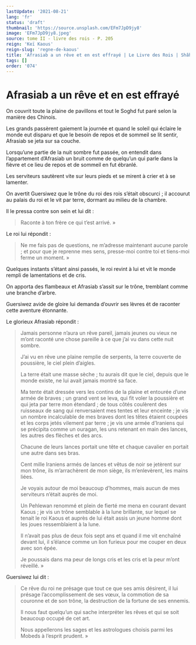 ```yaml
---
lastUpdate: '2021-08-21'
lang: 'fr'
status: 'draft'
thumbnail: 'https://source.unsplash.com/EFm7JpD9jy8'
image: 'EFm7JpD9jy8.jpeg'
source: tome II - livre des rois - P. 205
reign: 'Keï Kaous'
reign-slug: 'regne-de-kaous'
title: 'Afrasiab a un rêve et en est effrayé | Le Livre des Rois | Shâhnâmeh'
tags: []
order: '074'
---
```


<!-- LTeX: language=fr -->

# Afrasiab a un rêve et en est effrayé

On couvrit toute la plaine de pavillons et tout le Soghd fut paré selon la manière des Chinois.

Les grands passèrent gaiement la journée et quand le soleil qui éclaire le monde eut disparu et que le besoin de repos et de sommeil se lit sentir, Afrasiab se jeta sur sa couche.

Lorsqu’une partie de la nuit sombre fut passée, on entendit dans l’appartement d’Afrasiab un bruit comme de quelqu’un qui parle dans la fièvre et ce lieu de repos et de sommeil en fut ébranlé.

Les serviteurs sautèrent vite sur leurs pieds et se mirent à crier et à se lamenter.

On avertit Guersiwez que le trône du roi des rois s’était obscurci ; il accourut au palais du roi et le vit par terre, dormant au milieu de la chambre.

Il le pressa contre son sein et lui dit :

> Raconte à ton frère ce qui t’est arrivé. »

Le roi lui répondit :

> Ne me fais pas de questions, ne m’adresse maintenant aucune parole ; et pour que je reprenne mes sens, presse-moi contre toi et tiens-moi ferme un moment. »

Quelques instants s’étant ainsi passés, le roi revint à lui et vit le monde rempli de lamentations et de cris.

On apporta des flambeaux et Afrasiab s’assit sur le trône, tremblant comme une branche d’arbre.

Guersiwez avide de gloire lui demanda d’ouvrir ses lèvres ét de raconter cette aventure étonnante.

Le glorieux Afrasiab répondit :

> Jamais personne n’aura un rêve pareil, jamais jeunes ou vieux ne m’ont raconté une chose pareille à ce que j’ai vu dans cette nuit sombre.
>
> J’ai vu en rêve une plaine remplie de serpents, la terre couverte de poussière, le ciel plein d’aigles.
>
> La terre était une masse sèche ; tu aurais dit que le ciel, depuis que le monde existe, ne lui avait jamais montré sa face.
>
> Ma tente était dressée vers les contins de la plaine et entourée d’une armée de braves ; un grand vent se leva, qui fit voler la poussière et qui jeta par terre mon étendard ; de tous côtés coulèrent des ruisseaux de sang qui renversaient mes tentes et leur enceinte ; je vis un nombre incalculable de mes braves dont les têtes étaient coupées et les corps jetés vilement par terre ; je vis une armée d’Iraniens qui se précipita comme un ouragan, les uns retenant en main des lances, les autres des flèches et des arcs.
>
> Chacune de leurs lances portait une tête et chaque cavalier en portait une autre dans ses bras.
>
> Cent mille Iraniens armés de lances et vêtus de noir se jetèrent sur mon trône, ils m’arrachèrent de mon siège, ils m’enlevèrent, les mains liées.
>
> Je voyais autour de moi beaucoup d’hommes, mais aucun de mes serviteurs n’était auprès de moi.
>
> Un Pehlewan renommé et plein de fierté me mena en courant devant Kaous ; je vis un trône semblable à la lune brillante, sur lequel se tenait le roi Kaous et auprès de lui était assis un jeune homme dont les joues ressemblaient à la lune.
>
> Il n’avait pas plus de deux fois sept ans et quand il me vit enchaîné devant lui, il s’élance comme un lion furieux pour me couper en deux avec son épée.
>
> Je poussais dans ma peur de longs cris et les cris et la peur m’ont réveillé. »

Guersiwez lui dit :

> Ce rêve du roi ne présage que tout ce que ses amis désirent, il lui présage l’accomplissement de ses vœux, la commotion de sa couronne et de son trône, la destruction de la fortune de ses ennemis.
>
> Il nous faut quelqu’un qui sache interpréter les rêves et qui se soit beaucoup occupé de cet art.
>
> Nous appellerons les sages et les astrologues choisis parmi les Mobeds à l’esprit prudent. »
